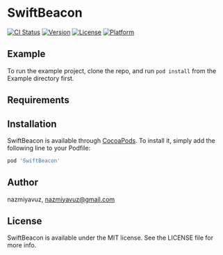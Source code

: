 # SwiftBeacon

[![CI Status](https://img.shields.io/travis/nazmiyavuz/SwiftBeacon.svg?style=flat)](https://travis-ci.org/nazmiyavuz/SwiftBeacon)
[![Version](https://img.shields.io/cocoapods/v/SwiftBeacon.svg?style=flat)](https://cocoapods.org/pods/SwiftBeacon)
[![License](https://img.shields.io/cocoapods/l/SwiftBeacon.svg?style=flat)](https://cocoapods.org/pods/SwiftBeacon)
[![Platform](https://img.shields.io/cocoapods/p/SwiftBeacon.svg?style=flat)](https://cocoapods.org/pods/SwiftBeacon)

## Example

To run the example project, clone the repo, and run `pod install` from the Example directory first.

## Requirements

## Installation

SwiftBeacon is available through [CocoaPods](https://cocoapods.org). To install
it, simply add the following line to your Podfile:

```ruby
pod 'SwiftBeacon'
```

## Author

nazmiyavuz, nazmiyavuz@gmail.com

## License

SwiftBeacon is available under the MIT license. See the LICENSE file for more info.
